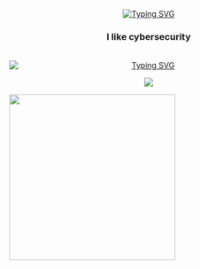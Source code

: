 <div id="encabezado" align="center">
    <a href="https://git.io/typing-svg">
        <img src="https://readme-typing-svg.herokuapp.com?font=Fira+Code&weight=700&size=30&pause=1000&color=FFC4C4&center=true&vCenter=true&width=435&lines=Hi+i'm+Farcy+Acosta" alt="Typing SVG" />
    </a>
    <h3>I like cybersecurity</h3>
</div>

<br>

<div id="center" align="center">
    <a href="https://git.io/typing-svg">
        <img src="https://readme-typing-svg.herokuapp.com?font=Fira+Code&weight=600&size=23&duration=1&pause=1000&color=FFC4C4&center=true&vCenter=true&width=435&lines=%3CSkills%3E" alt="Typing SVG" style="display: block; margin: 0 auto;" />
    </a>
</div>

<p align="center">
    <a href="https://skillicons.dev">
        <img src="https://skillicons.dev/icons?i=linux,git,md,bash" />
    </a>
</p>

<img src="https://media.giphy.com/media/VlaYG04pQH4dKnuL0n/giphy.gif" width="300"/>

